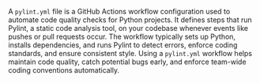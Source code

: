 A `pylint.yml` file is a GitHub Actions workflow configuration used to automate code quality checks for Python projects. It defines steps that run Pylint, a static code analysis tool, on your codebase whenever events like pushes or pull requests occur. The workflow typically sets up Python, installs dependencies, and runs Pylint to detect errors, enforce coding standards, and ensure consistent style. Using a `pylint.yml` workflow helps maintain code quality, catch potential bugs early, and enforce team-wide coding conventions automatically.